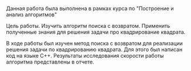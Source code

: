 Данная работа была выполнена в рамках курса по "Построение и анализ алгоритмов"

Цель работы.
Изучить алгоритм поиска с возвратом. Применить полученные знания для решения задачи про квадрирование квадрата. 

В ходе работы был изучен метод поиска с возвратом для реализации решения задачи по квадрированию квадрата. Для этого был написан код на языке С++. Результаты исследования скорости работы алгоритма представлены в отчете. 
